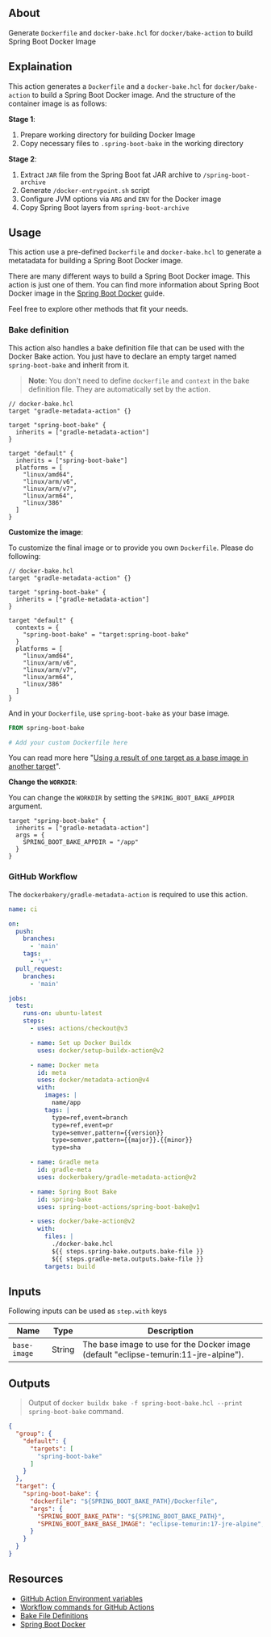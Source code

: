 ## About
Generate `Dockerfile` and `docker-bake.hcl` for `docker/bake-action` to build Spring Boot Docker Image

## Explaination

This action generates a `Dockerfile` and a `docker-bake.hcl` for `docker/bake-action` to build a Spring Boot Docker image. And the structure of the container image is as follows:

**Stage 1**:
1. Prepare working directory for building Docker Image
2. Copy necessary files to `.spring-boot-bake` in the working directory

**Stage 2**:
1. Extract `JAR` file from the Spring Boot fat JAR archive to `/spring-boot-archive`
2. Generate `/docker-entrypoint.sh` script
3. Configure JVM options via `ARG` and `ENV` for the Docker image
4. Copy Spring Boot layers from `spring-boot-archive`

## Usage

This action use a pre-defined `Dockerfile` and `docker-bake.hcl` to generate a metatadata for building a Spring Boot Docker image.

There are many different ways to build a Spring Boot Docker image. This action is just one of them. You can find more information about Spring Boot Docker image in the [Spring Boot Docker](https://spring.io/guides/topicals/spring-boot-docker/) guide.

Feel free to explore other methods that fit your needs.

### Bake definition

This action also handles a bake definition file that can be used with the Docker Bake action. You just have to declare an empty target named `spring-boot-bake` and inherit from it.

> **Note**:
> You don't need to define `dockerfile` and `context` in the bake definition file. They are automatically set by the action.

```hcl
// docker-bake.hcl
target "gradle-metadata-action" {}

target "spring-boot-bake" {
  inherits = ["gradle-metadata-action"]
}

target "default" {
  inherits = ["spring-boot-bake"]
  platforms = [
    "linux/amd64",
    "linux/arm/v6",
    "linux/arm/v7",
    "linux/arm64",
    "linux/386"
  ]
}
```

**Customize the image**:

To customize the final image or to provide you own `Dockerfile`. Please do following:

```hcl
// docker-bake.hcl
target "gradle-metadata-action" {}

target "spring-boot-bake" {
  inherits = ["gradle-metadata-action"]
}

target "default" {
  contexts = {
    "spring-boot-bake" = "target:spring-boot-bake"
  }
  platforms = [
    "linux/amd64",
    "linux/arm/v6",
    "linux/arm/v7",
    "linux/arm64",
    "linux/386"
  ]
}
```

And in your `Dockerfile`, use `spring-boot-bake` as your base image.

```Dockerfile
FROM spring-boot-bake

# Add your custom Dockerfile here
```

You can read more here "[Using a result of one target as a base image in another target](https://docs.docker.com/build/bake/build-contexts/#using-a-result-of-one-target-as-a-base-image-in-another-target)".

**Change the `WORKDIR`**:

You can change the `WORKDIR` by setting the `SPRING_BOOT_BAKE_APPDIR` argument.

```hcl
target "spring-boot-bake" {
  inherits = ["gradle-metadata-action"]
  args = {
    SPRING_BOOT_BAKE_APPDIR = "/app"
  }
}
```

### GitHub Workflow

The `dockerbakery/gradle-metadata-action` is required to use this action.

```yml
name: ci

on:
  push:
    branches:
      - 'main'
    tags:
      - 'v*'
  pull_request:
    branches:
      - 'main'

jobs:
  test:
    runs-on: ubuntu-latest
    steps:
      - uses: actions/checkout@v3

      - name: Set up Docker Buildx
        uses: docker/setup-buildx-action@v2

      - name: Docker meta
        id: meta
        uses: docker/metadata-action@v4
        with:
          images: |
            name/app
          tags: |
            type=ref,event=branch
            type=ref,event=pr
            type=semver,pattern={{version}}
            type=semver,pattern={{major}}.{{minor}}
            type=sha

      - name: Gradle meta
        id: gradle-meta
        uses: dockerbakery/gradle-metadata-action@v2

      - name: Spring Boot Bake
        id: spring-bake
        uses: spring-boot-actions/spring-boot-bake@v1

      - uses: docker/bake-action@v2
        with:
          files: |
            ./docker-bake.hcl
            ${{ steps.spring-bake.outputs.bake-file }}
            ${{ steps.gradle-meta.outputs.bake-file }}
          targets: build
```

## Inputs

Following inputs can be used as `step.with` keys

| Name         | Type   | Description                                                                           |
| ------------ | ------ | ------------------------------------------------------------------------------------- |
| `base-image` | String | The base image to use for the Docker image (default "eclipse-temurin:11-jre-alpine"). |

## Outputs

> Output of `docker buildx bake -f spring-boot-bake.hcl --print spring-boot-bake` command.

```json
{
  "group": {
    "default": {
      "targets": [
        "spring-boot-bake"
      ]
    }
  },
  "target": {
    "spring-boot-bake": {
      "dockerfile": "${SPRING_BOOT_BAKE_PATH}/Dockerfile",
      "args": {
        "SPRING_BOOT_BAKE_PATH": "${SPRING_BOOT_BAKE_PATH}",
        "SPRING_BOOT_BAKE_BASE_IMAGE": "eclipse-temurin:17-jre-alpine",
      }
    }
  }
}
```

## Resources

- [GitHub Action Environment variables](https://docs.github.com/en/actions/learn-github-actions/environment-variables)
- [Workflow commands for GitHub Actions](https://docs.github.com/en/actions/using-workflows/workflow-commands-for-github-actions)
- [Bake File Definitions](https://github.com/docker/buildx/blob/master/docs/guides/bake/file-definition.md)
- [Spring Boot Docker](https://spring.io/guides/topicals/spring-boot-docker/)
